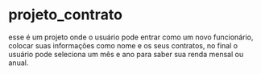 # projeto_contrato
esse é um projeto onde o usuário pode entrar como um novo funcionário, colocar suas informações como nome e os seus contratos,
no final o usuário pode seleciona um mês e ano para saber sua renda mensal ou anual.  
